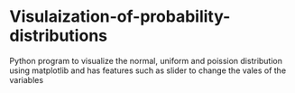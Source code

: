 # Visulaization-of-probability-distributions
Python program to visualize the normal, uniform and poission distribution using matplotlib and has features such as slider to change the vales of the variables
